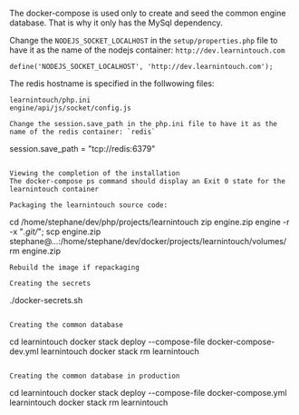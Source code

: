 The docker-compose is used only to create and seed the common engine database. That is why it only has the MySql dependency.  

Change the `NODEJS_SOCKET_LOCALHOST` in the `setup/properties.php` file to have it as the name of the nodejs container: `http://dev.learnintouch.com`
```
define('NODEJS_SOCKET_LOCALHOST', 'http://dev.learnintouch.com');
```

The redis hostname is specified in the follwowing files:
```
learnintouch/php.ini
engine/api/js/socket/config.js

Change the session.save_path in the php.ini file to have it as the name of the redis container: `redis`
```
session.save_path = "tcp://redis:6379"
```

Viewing the completion of the installation  
The docker-compose ps command should display an Exit 0 state for the learnintouch container

Packaging the learnintouch source code:
```
cd /home/stephane/dev/php/projects/learnintouch
zip engine.zip engine -r -x "*.git/*";
scp engine.zip stephane@...:/home/stephane/dev/docker/projects/learnintouch/volumes/
rm engine.zip
```
Rebuild the image if repackaging

Creating the secrets
```
./docker-secrets.sh
```

Creating the common database
```
cd learnintouch
docker stack deploy --compose-file docker-compose-dev.yml learnintouch
docker stack rm learnintouch
```

Creating the common database in production
```
cd learnintouch
docker stack deploy --compose-file docker-compose.yml learnintouch
docker stack rm learnintouch
```


